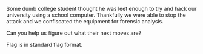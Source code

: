
Some dumb college student thought he was leet enough to try and hack our university using a school computer. Thankfully we were able to stop the attack and we confiscated the equipment for forensic analysis.

Can you help us figure out what their next moves are?

Flag is in standard flag format.